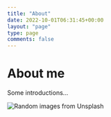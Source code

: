 ```yaml
---
title: "About"
date: 2022-10-01T06:31:45+00:00
layout: "page"
type: page
comments: false
---
```


# About me

Some introductions...

<!-- ![About ME](about.jpg) -->
![Random images from Unsplash](https://source.unsplash.com/random/1000x500)